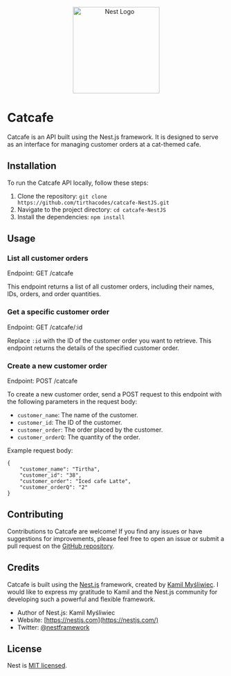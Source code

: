 <p align="center">
  <a href="http://nestjs.com/" target="blank"><img src="https://nestjs.com/img/logo-small.svg" width="200" alt="Nest Logo" /></a>
</p>

[circleci-image]: https://img.shields.io/circleci/build/github/nestjs/nest/master?token=abc123def456
[circleci-url]: https://circleci.com/gh/nestjs/nest


# Catcafe

Catcafe is an API built using the Nest.js framework. It is designed to serve as an interface for managing customer orders at a cat-themed cafe.

## Installation

To run the Catcafe API locally, follow these steps:

1. Clone the repository: `git clone https://github.com/tirthacodes/catcafe-NestJS.git`
2. Navigate to the project directory: `cd catcafe-NestJS`
3. Install the dependencies: `npm install`

## Usage

### List all customer orders

Endpoint: GET /catcafe

This endpoint returns a list of all customer orders, including their names, IDs, orders, and order quantities.

### Get a specific customer order

Endpoint: GET /catcafe/:id

Replace `:id` with the ID of the customer order you want to retrieve. This endpoint returns the details of the specified customer order.

### Create a new customer order

Endpoint: POST /catcafe

To create a new customer order, send a POST request to this endpoint with the following parameters in the request body:

- `customer_name`: The name of the customer.
- `customer_id`: The ID of the customer.
- `customer_order`: The order placed by the customer.
- `customer_orderQ`: The quantity of the order.

Example request body:
```
{
    "customer_name": "Tirtha",
    "customer_id": "38",
    "customer_order": "Iced cafe Latte",
    "customer_orderQ": "2"
}
```

## Contributing

Contributions to Catcafe are welcome! If you find any issues or have suggestions for improvements, please feel free to open an issue or submit a pull request on the [GitHub repository](https://github.com/tirthacodes/catcafe-NestJS).

## Credits

Catcafe is built using the [Nest.js](https://nestjs.com) framework, created by [Kamil Myśliwiec](https://kamilmysliwiec.com). I would like to express my gratitude to Kamil and the Nest.js community for developing such a powerful and flexible framework.

- Author of Nest.js: Kamil Myśliwiec
- Website: [https://nestjs.com](https://nestjs.com/)
- Twitter: [@nestframework](https://twitter.com/nestframework)

## License

Nest is [MIT licensed](LICENSE).
